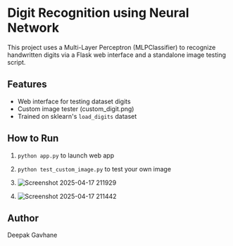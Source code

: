 # Digit Recognition using Neural Network

This project uses a Multi-Layer Perceptron (MLPClassifier) to recognize handwritten digits via a Flask web interface and a standalone image testing script.

## Features
- Web interface for testing dataset digits
- Custom image tester (custom_digit.png)
- Trained on sklearn's `load_digits` dataset

## How to Run
1. `python app.py` to launch web app
2. `python test_custom_image.py` to test your own image

3. ![Screenshot 2025-04-17 211929](https://github.com/user-attachments/assets/0fb5a53c-ca39-40bd-ac15-fd0f30ddf83d)
4. ![Screenshot 2025-04-17 211442](https://github.com/user-attachments/assets/933cb8b2-192c-4a43-9ec1-1031c444b7b5)



## Author
Deepak Gavhane

